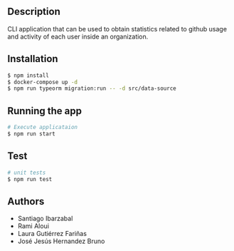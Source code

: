 ## Description
CLI application that can be used to obtain statistics related to github 
usage and activity of each user inside an organization. 

## Installation

```bash
$ npm install
$ docker-compose up -d
$ npm run typeorm migration:run -- -d src/data-source
```

## Running the app

```bash
# Execute applicataion
$ npm run start
```

## Test

```bash
# unit tests
$ npm run test
```

## Authors

- Santiago Ibarzabal
- Rami Aloui
- Laura Gutiérrez Fariñas
- José Jesús Hernandez Bruno
